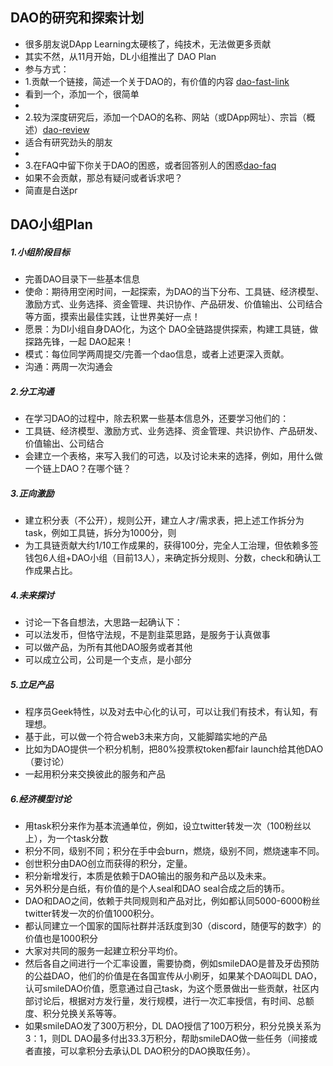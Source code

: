 ## DAO的研究和探索计划
+ 很多朋友说DApp Learning太硬核了，纯技术，无法做更多贡献
+ 其实不然，从11月开始，DL小组推出了 DAO Plan
+ 参与方式：
+ 1.贡献一个链接，简述一个关于DAO的，有价值的内容 [dao-fast-link](dao-fast-link.md)
+ 看到一个，添加一个，很简单
+ 
+ 2.较为深度研究后，添加一个DAO的名称、网站（或DApp网址）、宗旨（概述）[dao-review](DAO-Review/DAO-list.md)
+ 适合有研究劲头的朋友
+ 
+ 3.在FAQ中留下你关于DAO的困惑，或者回答别人的困惑[dao-faq](dao-faq.md)
+ 如果不会贡献，那总有疑问或者诉求吧？
+ 简直是白送pr

## DAO小组Plan

##### 1.小组阶段目标

+ 完善DAO目录下一些基本信息
+ 使命：期待用空闲时间，一起探索，为DAO的当下分布、工具链、经济模型、激励方式、业务选择、资金管理、共识协作、产品研发、价值输出、公司结合等方面，摸索出最佳实践，让世界美好一点！
+ 愿景：为Dl小组自身DAO化，为这个 DAO全链路提供探索，构建工具链，做探路先锋，一起 DAO起来！
+ 模式：每位同学两周提交/完善一个dao信息，或者上述更深入贡献。
+ 沟通：两周一次沟通会

##### 2.分工沟通

+ 在学习DAO的过程中，除去积累一些基本信息外，还要学习他们的：
+ 工具链、经济模型、激励方式、业务选择、资金管理、共识协作、产品研发、价值输出、公司结合
+ 会建立一个表格，来写入我们的可选，以及讨论未来的选择，例如，用什么做一个链上DAO？在哪个链？

##### 3.正向激励

+ 建立积分表（不公开），规则公开，建立人才/需求表，把上述工作拆分为task，例如工具链，拆分为1000分，则
+ 为工具链贡献大约1/10工作成果的，获得100分，完全人工治理，但依赖多签钱包6人组+DAO小组（目前13人），来确定拆分规则、分数，check和确认工作成果占比。

##### 4.未来探讨

+ 讨论一下各自想法，大思路一起确认下：
+ 可以法发币，但恪守法规，不是割韭菜思路，是服务于认真做事
+ 可以做产品，为所有其他DAO服务或者其他
+ 可以成立公司，公司是一个支点，是小部分

##### 5.立足产品

+ 程序员Geek特性，以及对去中心化的认可，可以让我们有技术，有认知，有理想。
+ 基于此，可以做一个符合web3未来方向，又能脚踏实地的产品
+ 比如为DAO提供一个积分机制，把80%投票权token都fair launch给其他DAO（要讨论）
+ 一起用积分来交换彼此的服务和产品

##### 6.经济模型讨论

+ 用task积分来作为基本流通单位，例如，设立twitter转发一次（100粉丝以上），为一个task分数
+ 积分不同，级别不同；积分在手中会burn，燃烧，级别不同，燃烧速率不同。
+ 创世积分由DAO创立而获得的积分，定量。
+ 积分新增发行，本质是依赖于DAO输出的服务和产品以及未来。
+ 另外积分是白纸，有价值的是个人seal和DAO seal合成之后的铸币。
+ DAO和DAO之间，依赖于共同规则和产品对比，例如都认同5000-6000粉丝twitter转发一次的价值1000积分。
+ 都认同建立一个国家的国际社群并活跃度到30（discord，随便写的数字）的价值也是1000积分
+ 大家对共同的服务一起建立积分平均价。
+ 然后各自之间进行一个汇率设置，需要协商，例如smileDAO是普及牙齿预防的公益DAO，他们的价值是在各国宣传从小刷牙，如果某个DAO叫DL DAO，认可smileDAO价值，愿意通过自己task，为这个愿景做出一些贡献，社区内部讨论后，根据对方发行量，发行规模，进行一次汇率授信，有时间、总额度、积分兑换关系等等。
+ 如果smileDAO发了300万积分，DL DAO授信了100万积分，积分兑换关系为3：1，则DL DAO最多付出33.3万积分，帮助smileDAO做一些任务（间接或者直接，可以拿积分去承认DL DAO积分的DAO换取任务）。
